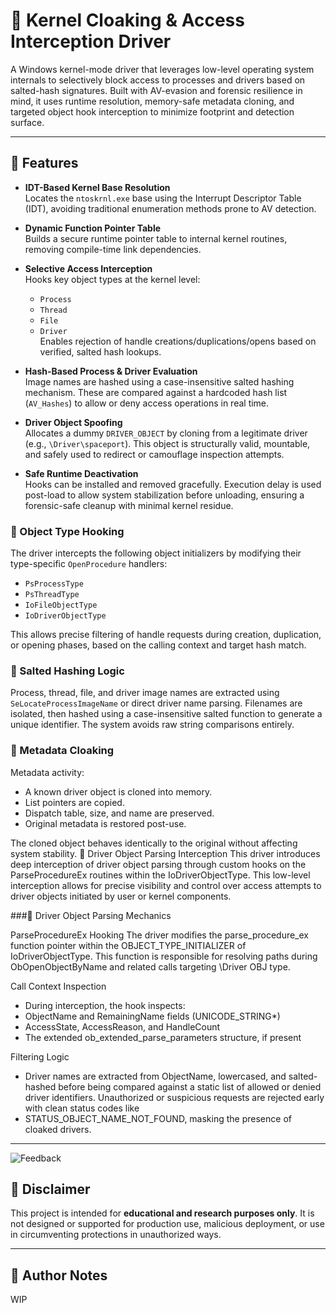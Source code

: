 # 🧬 Kernel Cloaking & Access Interception Driver

A Windows kernel-mode driver that leverages low-level operating system internals to selectively block access to processes and drivers based on salted-hash signatures. Built with AV-evasion and forensic resilience in mind, it uses runtime resolution, memory-safe metadata cloning, and targeted object hook interception to minimize footprint and detection surface.

---

## 📌 Features

- **IDT-Based Kernel Base Resolution**  
  Locates the `ntoskrnl.exe` base using the Interrupt Descriptor Table (IDT), avoiding traditional enumeration methods prone to AV detection.

- **Dynamic Function Pointer Table**  
  Builds a secure runtime pointer table to internal kernel routines, removing compile-time link dependencies.

- **Selective Access Interception**  
  Hooks key object types at the kernel level:
  - `Process`
  - `Thread`
  - `File`
  - `Driver`  
  Enables rejection of handle creations/duplications/opens based on verified, salted hash lookups.

- **Hash-Based Process & Driver Evaluation**  
  Image names are hashed using a case-insensitive salted hashing mechanism. These are compared against a hardcoded hash list (`AV_Hashes`) to allow or deny access operations in real time.

- **Driver Object Spoofing**  
  Allocates a dummy `DRIVER_OBJECT` by cloning from a legitimate driver (e.g., `\Driver\spaceport`). This object is structurally valid, mountable, and safely used to redirect or camouflage inspection attempts.

- **Safe Runtime Deactivation**  
  Hooks can be installed and removed gracefully. Execution delay is used post-load to allow system stabilization before unloading, ensuring a forensic-safe cleanup with minimal kernel residue.

### 🧷 Object Type Hooking

The driver intercepts the following object initializers by modifying their type-specific `OpenProcedure` handlers:

- `PsProcessType`
- `PsThreadType`
- `IoFileObjectType`
- `IoDriverObjectType`

This allows precise filtering of handle requests during creation, duplication, or opening phases, based on the calling context and target hash match.

### 🧮 Salted Hashing Logic

Process, thread, file, and driver image names are extracted using `SeLocateProcessImageName` or direct driver name parsing. Filenames are isolated, then hashed using a case-insensitive salted function to generate a unique identifier. The system avoids raw string comparisons entirely.

### 🧬 Metadata Cloaking

Metadata activity:
- A known driver object is cloned into memory.
- List pointers are copied.
- Dispatch table, size, and name are preserved.
- Original metadata is restored post-use.

The cloned object behaves identically to the original without affecting system stability.
🔎 Driver Object Parsing Interception
This driver introduces deep interception of driver object parsing through custom hooks on the ParseProcedureEx routines within the IoDriverObjectType. This low-level interception allows for precise visibility and control over access attempts to driver objects initiated by user or kernel components.

###🧩 Driver Object Parsing Mechanics

ParseProcedureEx Hooking
The driver modifies the parse_procedure_ex function pointer within the OBJECT_TYPE_INITIALIZER of IoDriverObjectType. This function is responsible for resolving paths during ObOpenObjectByName and related calls targeting \Driver OBJ type.

Call Context Inspection
- During interception, the hook inspects:
- ObjectName and RemainingName fields (UNICODE_STRING*)
- AccessState, AccessReason, and HandleCount
- The extended ob_extended_parse_parameters structure, if present

Filtering Logic
- Driver names are extracted from ObjectName, lowercased, and salted-hashed before being compared against a static list of allowed or denied driver identifiers. Unauthorized or suspicious requests are rejected early with clean status codes like
- STATUS_OBJECT_NAME_NOT_FOUND, masking the presence of cloaked drivers.

---

![Feedback](https://cdn.discordapp.com/attachments/1217690516804866172/1378294258519244841/image.png?ex=683c140e&is=683ac28e&hm=e1dad0a26eded13d80587433b3c7e24f90f2230e33a05eae4db2112d67ac4fc6&)

## 🚫 Disclaimer

This project is intended for **educational and research purposes only**. It is not designed or supported for production use, malicious deployment, or use in circumventing protections in unauthorized ways.

---

## 👤 Author Notes

WIP
